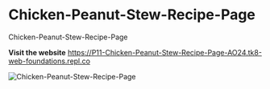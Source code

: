 # Chicken-Peanut-Stew-Recipe-Page
Chicken-Peanut-Stew-Recipe-Page

**Visit the website**
https://P11-Chicken-Peanut-Stew-Recipe-Page-AO24.tk8-web-foundations.repl.co


![Chicken-Peanut-Stew-Recipe-Page](https://github.com/codeguru4frontend/Chicken-Peanut-Stew-Recipe-Page/assets/152487472/28253cd2-5b49-4a31-9ba2-74d4ccd1f765)
